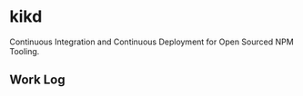 # kikd

Continuous Integration and Continuous Deployment for Open Sourced NPM Tooling.


## Work Log
